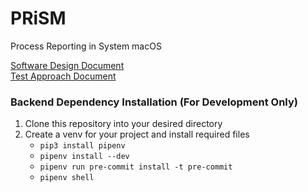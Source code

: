 # PRiSM
Process Reporting in System macOS

[Software Design Document](https://docs.google.com/document/d/1mOahcHLojIP6MrTeYPcMqodTfNFpQAfnWFo-GkrPS7o/edit?usp=sharing)  
[Test Approach Document](https://docs.google.com/document/d/1cTJtmFOcOe7riEDDYkBihPlGxmRJeghsBNP05xNor1Y/edit?usp=sharing)

### Backend Dependency Installation (For Development Only)
1.  Clone this repository into your desired directory
2.  Create a venv for your project and install required files
    -   `pip3 install pipenv`
    -   `pipenv install --dev`
    -   `pipenv run pre-commit install -t pre-commit`
    -   `pipenv shell`
